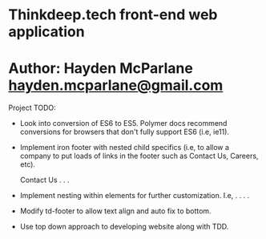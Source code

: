 #
#   Thinkdeep.tech front-end web application
#   Author: Hayden McParlane <hayden.mcparlane@gmail.com>

Project TODO:
+ Look into conversion of ES6 to ES5. Polymer docs recommend
conversions for browsers that don't fully support ES6 (i.e, ie11).
+ Implement iron footer with nested child specifics (i.e, to allow
a company to put loads of links in the footer such as Contact Us,
Careers, etc).

    <iron-footer copyright="Hayden McParlane">
        <iron-footer-a href="Contact Us">Contact Us</iron-footer-a>
                           .
                           .
                           .
    </iron-footer>

+ Implement nesting within elements for further customization. I.e,
    <my-element>
        <my-element-child-typeA>
        <my-element-child-typeB>
        <my-element-child-typeA>
            .
            .
            .
            .
    </my-element>

+ Modify td-footer to allow text align and auto fix to bottom.
+ Use top down approach to developing website along with TDD.
